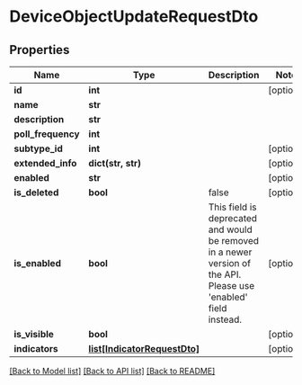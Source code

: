# DeviceObjectUpdateRequestDto

## Properties
Name | Type | Description | Notes
------------ | ------------- | ------------- | -------------
**id** | **int** |  | [optional] 
**name** | **str** |  | 
**description** | **str** |  | 
**poll_frequency** | **int** |  | 
**subtype_id** | **int** |  | [optional] 
**extended_info** | **dict(str, str)** |  | [optional] 
**enabled** | **str** |  | [optional] 
**is_deleted** | **bool** | false | [optional] 
**is_enabled** | **bool** | This field is deprecated and would be removed in a newer version of the API. Please use &#39;enabled&#39; field instead. | [optional] 
**is_visible** | **bool** |  | [optional] 
**indicators** | [**list[IndicatorRequestDto]**](IndicatorRequestDto.md) |  | [optional] 

[[Back to Model list]](../README.md#documentation-for-models) [[Back to API list]](../README.md#documentation-for-api-endpoints) [[Back to README]](../README.md)



